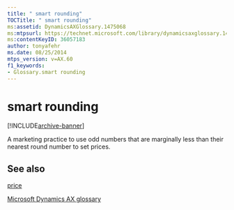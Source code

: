 ```yaml
---
title: " smart rounding"
TOCTitle: " smart rounding"
ms:assetid: DynamicsAXGlossary.1475068
ms:mtpsurl: https://technet.microsoft.com/library/dynamicsaxglossary.1475068(v=AX.60)
ms:contentKeyID: 36057183
author: tonyafehr
ms.date: 08/25/2014
mtps_version: v=AX.60
f1_keywords:
- Glossary.smart rounding
---
```


# smart rounding


[!INCLUDE[archive-banner](includes/archive-banner.md)]

A marketing practice to use odd numbers that are marginally less than their nearest round number to set prices.

## See also

[price](price.md)

[Microsoft Dynamics AX glossary](glossary/microsoft-dynamics-ax-glossary.md)

  


